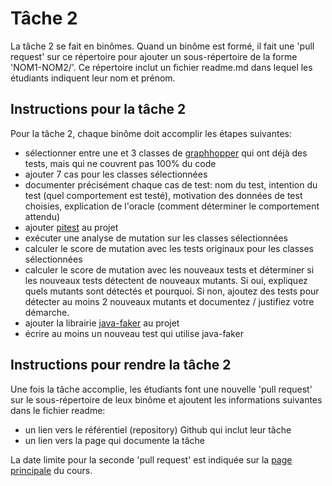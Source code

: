 # Tâche 2

La tâche 2 se fait en binômes. Quand un binôme est formé, il fait une 'pull request' sur ce répertoire pour ajouter un sous-répertoire de la forme 'NOM1-NOM2/'. Ce répertoire inclut un fichier readme.md dans lequel les étudiants indiquent leur nom et prénom.

## Instructions pour la tâche 2

Pour la tâche 2, chaque binôme doit accomplir les étapes suivantes:

- sélectionner entre une et 3 classes de [graphhopper]() qui ont déjà des tests, mais qui ne couvrent pas 100% du code
- ajouter 7 cas pour les classes sélectionnées
- documenter précisément chaque cas de test: nom du test, intention du test (quel comportement est testé), motivation des données de test choisies, explication de l'oracle (comment déterminer le comportement attendu)
- ajouter [pitest](https://pitest.org/) au projet
- exécuter une analyse de mutation sur les classes sélectionnées
- calculer le score de mutation avec les tests originaux pour les classes sélectionnées
- calculer le score de mutation avec les nouveaux tests et déterminer si les nouveaux tests détectent de nouveaux mutants. Si oui, expliquez quels mutants sont détectés et pourquoi. Si non, ajoutez des tests pour détecter au moins 2 nouveaux mutants et documentez / justifiez votre démarche.
- ajouter la librairie [java-faker](https://github.com/DiUS/java-faker) au projet
- écrire au moins un nouveau test qui utilise java-faker 


## Instructions pour rendre la tâche 2

Une fois la tâche accomplie, les étudiants font une nouvelle 'pull request' sur le sous-répertoire de leux binôme et ajoutent les informations suivantes dans le fichier readme:
- un lien vers le référentiel (repository) Github qui inclut leur tâche
- un lien vers la page qui documente la tâche

La date limite pour la seconde 'pull request' est indiquée sur la [page principale](../README.md/#tâche-2-tests-unitaires-automatiques) du cours.
